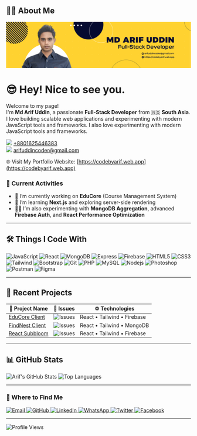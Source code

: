 ## 👨‍💻 About Me

[![Portfolio Banner](https://raw.githubusercontent.com/arifuddincoder/arifuddincoder/main/assets/arifuddin-fullstack-developer.png)](https://codebyarif.web.app)

# 😎 Hey! Nice to see you.

Welcome to my page!  
I'm **Md Arif Uddin**, a passionate **Full-Stack Developer** from 🇧🇩 **South Asia**.  
I love building scalable web applications and experimenting with modern JavaScript tools and frameworks.
I also love experimenting with modern JavaScript tools and frameworks.

[<img src="https://img.shields.io/badge/-25D366?style=flat&logo=whatsapp&logoColor=white" width="20"/>](https://wa.me/8801625446383) [+8801625446383](https://wa.me/8801625446383)  
[<img src="https://img.shields.io/badge/-D14836?style=flat&logo=gmail&logoColor=white" width="20"/>](mailto:arifuddincoder@gmail.com) [arifuddincoder@gmail.com](mailto:arifuddincoder@gmail.com) 

🌐 Visit My Portfolio Website: [https://codebyarif.web.app](https://codebyarif.web.app)

### 📌 Current Activities

- 🔭 I’m currently working on **EduCore** (Course Management System)
- 🌱 I’m learning **Next.js** and exploring server-side rendering
- 👨‍💻 I’m also experimenting with **MongoDB Aggregation**, advanced **Firebase Auth**, and **React Performance Optimization**

---

## 🛠️ Things I Code With
<p>
  <img alt="JavaScript" src="https://img.shields.io/badge/-JavaScript-F7DF1E?style=flat-square&logo=javascript&logoColor=black" />
  <img alt="React" src="https://img.shields.io/badge/-React-45b8d8?style=flat-square&logo=react&logoColor=white" />
  <img alt="MongoDB" src="https://img.shields.io/badge/-MongoDB-13aa52?style=flat-square&logo=mongodb&logoColor=white" />
  <img alt="Express" src="https://img.shields.io/badge/-Express-000000?style=flat-square&logo=express&logoColor=white" />
  <img alt="Firebase" src="https://img.shields.io/badge/-Firebase-FFCA28?style=flat-square&logo=firebase&logoColor=white" />
  <img alt="HTML5" src="https://img.shields.io/badge/-HTML5-E34F26?style=flat-square&logo=html5&logoColor=white" />
  <img alt="CSS3" src="https://img.shields.io/badge/-CSS3-1572B6?style=flat-square&logo=css3&logoColor=white" />
  <img alt="Tailwind" src="https://img.shields.io/badge/-Tailwind-38B2AC?style=flat-square&logo=tailwindcss&logoColor=white" />
  <img alt="Bootstrap" src="https://img.shields.io/badge/-Bootstrap-563D7C?style=flat-square&logo=bootstrap&logoColor=white" />
  <img alt="Git" src="https://img.shields.io/badge/-Git-F05032?style=flat-square&logo=git&logoColor=white" />
  <img alt="PHP" src="https://img.shields.io/badge/-PHP-777BB4?style=flat-square&logo=php&logoColor=white" />
  <img alt="MySQL" src="https://img.shields.io/badge/-MySQL-4479A1?style=flat-square&logo=mysql&logoColor=white" />
  <img alt="Nodejs" src="https://img.shields.io/badge/-Nodejs-43853d?style=flat-square&logo=node.js&logoColor=white" />
  <img alt="Photoshop" src="https://img.shields.io/badge/-Photoshop-31A8FF?style=flat-square&logo=adobephotoshop&logoColor=white" />
  <img alt="Postman" src="https://img.shields.io/badge/-Postman-FF6C37?style=flat-square&logo=postman&logoColor=white" />
  <img alt="Figma" src="https://img.shields.io/badge/-Figma-F24E1E?style=flat-square&logo=figma&logoColor=white" />
</p>

---

## 📂 Recent Projects

| 🧠 Project Name | 🐞 Issues | ⚙️ Technologies |
|----------------|-----------|----------------|
| [EduCore Client](https://github.com/arifuddincoder/educore_clientside) | ![Issues](https://img.shields.io/github/issues/arifuddincoder/educore_clientside) | React • Tailwind • Firebase |
| [FindNest Client](https://github.com/arifuddincoder/findnest-client) | ![Issues](https://img.shields.io/github/issues/arifuddincoder/findnest-client) | React • Tailwind • MongoDB |
| [React Subbloom](https://github.com/arifuddincoder/react-subbloom) | ![Issues](https://img.shields.io/github/issues/arifuddincoder/react-subbloom) | React • Tailwind • Firebase |

---

## 📊 GitHub Stats
![Arif's GitHub Stats](https://github-readme-stats.vercel.app/api?username=arifuddincoder&show_icons=true&theme=default)
![Top Languages](https://github-readme-stats.vercel.app/api/top-langs/?username=arifuddincoder&layout=compact&theme=default)

---

<h3>🔗 Where to Find Me</h3>

<p>
  <a href="mailto:arifuddincoder@gmail.com" target="_blank">
    <img alt="Email" src="https://img.shields.io/badge/Email-D14836?style=for-the-badge&logo=gmail&logoColor=white" />
  </a>

  <a href="https://github.com/arifuddincoder" target="_blank">
    <img alt="GitHub" src="https://img.shields.io/badge/GitHub-181717?style=for-the-badge&logo=github&logoColor=white" />
  </a>

  <a href="https://linkedin.com/in/arifuddincoder" target="_blank">
    <img alt="LinkedIn" src="https://img.shields.io/badge/LinkedIn-0A66C2?style=for-the-badge&logo=linkedin&logoColor=white" />
  </a>

  <a href="https://wa.me/8801625446383" target="_blank">
    <img alt="WhatsApp" src="https://img.shields.io/badge/WhatsApp-25D366?style=for-the-badge&logo=whatsapp&logoColor=white" />
  </a>

  <a href="https://twitter.com/arifuddincoder" target="_blank">
    <img alt="Twitter" src="https://img.shields.io/badge/Twitter-1DA1F2?style=for-the-badge&logo=twitter&logoColor=white" />
  </a>

  <a href="https://facebook.com/arifuddincoder" target="_blank">
    <img alt="Facebook" src="https://img.shields.io/badge/Facebook-1877F2?style=for-the-badge&logo=facebook&logoColor=white" />
  </a>
</p>

---

![Profile Views](https://komarev.com/ghpvc/?username=arifuddincoder&color=blue)
